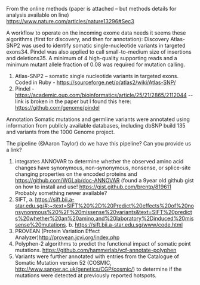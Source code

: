 From the online methods (paper is attached – but methods details for analysis available on line)
https://www.nature.com/articles/nature13296#Sec3

A workflow to operate on the incoming exome data needs it seems these algorithms (first for discovery, and then for annotation):
Discovery
Atlas-SNP2 was used to identify somatic single-nucleotide variants in targeted exons34. Pindel was also applied to call small-to-medium size of insertions and deletions35. A minimum of 4 high-quality supporting reads and a minimum mutant allele fraction of 0.08 was required for mutation calling. 

1.	Atlas-SNP2 – somatic single nucleotide variants in targeted exons. Coded in Ruby - https://sourceforge.net/p/atlas2/wiki/Atlas-SNP/
2.	Pindel - https://academic.oup.com/bioinformatics/article/25/21/2865/2112044 -- link is broken in the paper but I found this here:
https://github.com/genome/pindel


Annotation
Somatic mutations and germline variants were annotated using information from publicly available databases, including dbSNP build 135 and variants from the 1000 Genome project.

 The pipeline (@Aaron Taylor) do we have this pipeline?  Can you provide us a link?
1.	integrates ANNOVAR to determine whether the observed amino acid changes have synonymous, non-synonymous, nonsense, or splice-site changing properties on the encoded proteins and https://github.com/WGLab/doc-ANNOVAR (found a 9year old github gist on how to install and use! https://gist.github.com/brentp/819611  Probably something newer available?
2.	SIFT, 
a.	https://sift.bii.a-star.edu.sg/#:~:text=SIFT%20%2D%20Predict%20effects%20of%20nonsynonmous%20%2F%20missense%20variants&text=SIFT%20predicts%20whether%20an%20amino,and%20laboratory%2Dinduced%20missense%20mutations.
b.	https://sift.bii.a-star.edu.sg/www/code.html
3.	PROVEAN (Protein Variation Effect Analyzer)http://provean.jcvi.org/index.php
4.	Polyphen-2 algorithms to predict the functional impact of somatic point mutations. https://github.com/hammerlab/vcf-annotate-polyphen
5.	Variants were further annotated with entries from the Catalogue of Somatic Mutation version 52 (COSMIC, http://www.sanger.ac.uk/genetics/CGP/cosmic/) to determine if the mutations were detected at previously reported hotspots.

